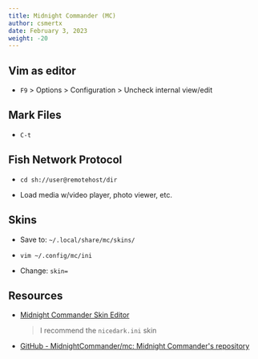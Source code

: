```yaml
---
title: Midnight Commander (MC)
author: csmertx
date: February 3, 2023
weight: -20
---
```


## Vim as editor

- ```F9``` > Options > Configuration > Uncheck internal view/edit

## Mark Files

- ```C-t```

## Fish Network Protocol

- ```cd sh://user@remotehost/dir```

- Load media w/video player, photo viewer, etc.

## Skins

- Save to: ```~/.local/share/mc/skins/```

- ```vim ~/.config/mc/ini```

- Change: ```skin=```

## Resources

- [Midnight Commander Skin Editor](https://phplego.github.io/mc/)

    > I recommend the ```nicedark.ini``` skin

- [GitHub - MidnightCommander/mc: Midnight Commander's repository](https://github.com/MidnightCommander/mc)